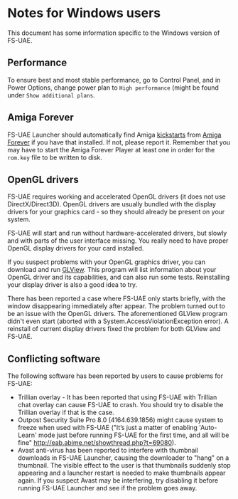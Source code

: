 # Notes for Windows users

This document has some information specific to the Windows version of FS-UAE.

## Performance

To ensure best and most stable performance, go to Control Panel, and
in Power Options, change power plan to `High performance` (might be found
under `Show additional plans`.

## Amiga Forever

FS-UAE Launcher should automatically find Amiga [kickstarts](kickstarts.md)
from [Amiga Forever](amiga-forever.md) if you have that installed. If not,
please report it. Remember that you may have to start the Amiga Forever
Player at least one in order for the `rom.key` file to be written to disk.

## OpenGL drivers

FS-UAE requires working and accelerated OpenGL drivers (it does not use
DirectX/Direct3D). OpenGL drivers are usually bundled with the display
drivers for your graphics card - so they should already be present on your
system.

FS-UAE will start and run without hardware-accelerated drivers, but slowly
and with parts of the user interface missing. You really need to have
proper OpenGL display drivers for your card installed.

If you suspect problems with your OpenGL graphics driver, you can download
and run [GLView](http://www.realtech-vr.com/glview/). This program will list
information about your OpenGL driver and its capabilities, and can also
run some tests. Reinstalling your display driver is also a good idea to try.

There has been reported a case where FS-UAE only starts briefly, with the
window disappearing immediately after appear. The problem turned out to be
an issue with the OpenGL drivers. The aforementioned GLView program didn't
even start (aborted with a System.AccessViolationException error). A
reinstall of current display drivers fixed the problem for both GLView and
FS-UAE.

## Conflicting software

The following software has been reported by users to cause problems for
FS-UAE:

- Trillian overlay - It has been reported that using FS-UAE with Trillian
  chat overlay can cause FS-UAE to crash. You should try to disable the
  Trillian overlay if that is the case.
- Outpost Security Suite Pro 8.0 (4164.639.1856) might cause system to
  freeze when used with FS-UAE ("It’s just a matter of enabling 'Auto-Learn'
  mode just before running FS-UAE for the first time, and all will be fine"
  http://eab.abime.net/showthread.php?t=69080).
- Avast anti-virus has been reported to interfere with thumbnail downloads
  in FS-UAE Launcher, causing the downloader to "hang" on a thumbnail.
  The visible effect to the user is that thumbnails suddenly stop appearing
  and a launcher restart is needed to make thumbnails appear again. If you
  suspect Avast may be interfering, try disabling it before running
  FS-UAE Launcher and see if the problem goes away.
